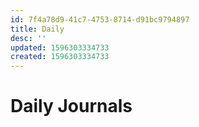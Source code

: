 ```yaml
---
id: 7f4a78d9-41c7-4753-8714-d91bc9794897
title: Daily
desc: ''
updated: 1596303334733
created: 1596303334733
---
```


# Daily Journals
